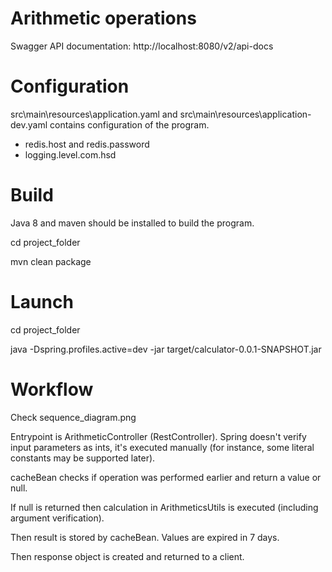 # Arithmetic operations

Swagger API documentation: http://localhost:8080/v2/api-docs

# Configuration

src\main\resources\application.yaml and src\main\resources\application-dev.yaml contains configuration of the program.

- redis.host and redis.password
- logging.level.com.hsd

# Build

Java 8 and maven should be installed to build the program.

cd project_folder

mvn clean package

# Launch

cd project_folder

java -Dspring.profiles.active=dev -jar target/calculator-0.0.1-SNAPSHOT.jar

# Workflow

Check sequence_diagram.png

Entrypoint is ArithmeticController (RestController). Spring doesn't verify input parameters as ints, it's executed manually (for instance, some literal constants may be supported later).

cacheBean checks if operation was performed earlier and return a value or null.

If null is returned then calculation in ArithmeticsUtils is executed (including argument verification). 

Then result is stored by cacheBean. Values are expired in 7 days.

Then response object is created and returned to a client.

